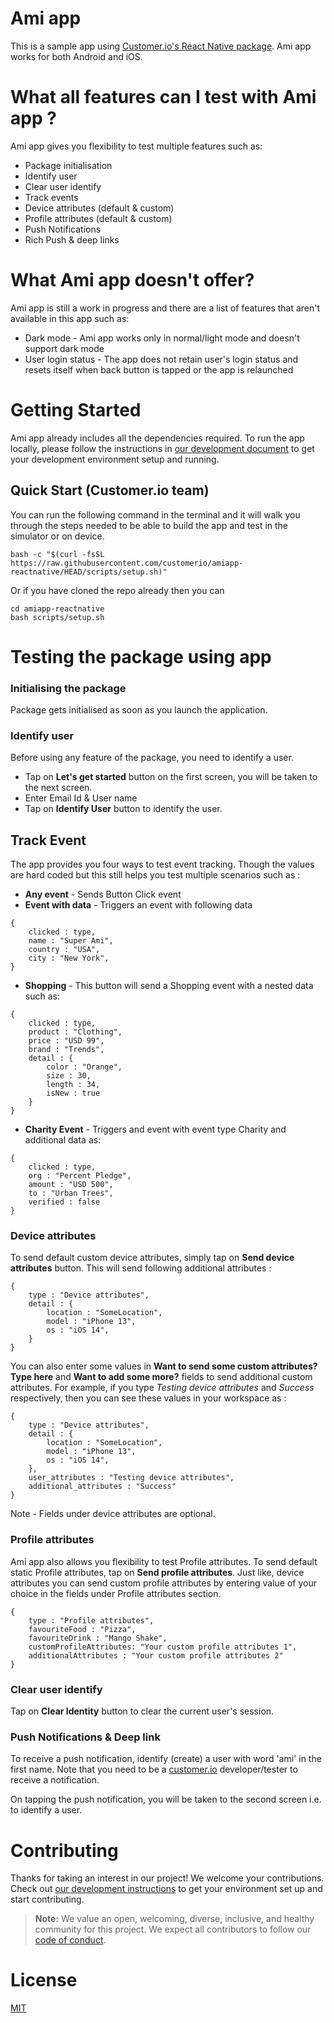 # Ami app

This is a sample app using [Customer.io's React Native package](https://www.npmjs.com/package/customerio-reactnative). Ami app works for both Android and iOS.

# What all features can I test with Ami app ?

Ami app gives you flexibility to test multiple features such as:

- Package initialisation
- Identify user
- Clear user identify
- Track events
- Device attributes (default & custom)
- Profile attributes (default & custom)
- Push Notifications 
- Rich Push & deep links

# What Ami app doesn't offer?

Ami app is still a work in progress and there are a list of features that aren't available in this app such as:

- Dark mode - Ami app works only in normal/light mode and doesn't support dark mode
- User login status - The app does not retain user's login status and resets itself when back button is tapped or the app is relaunched

# Getting Started

Ami app already includes all the dependencies required. To run the app locally, please follow the instructions in [our development document](docs/dev-notes/DEVELOPMENT.md) to get your development environment setup and running.

## Quick Start (Customer.io team)

You can run the following command in the terminal and it will walk you through the steps needed to be able to build the app and test in the simulator or on device.

    bash -c "$(curl -fsSL https://raw.githubusercontent.com/customerio/amiapp-reactnative/HEAD/scripts/setup.sh)"

Or if you have cloned the repo already then you can

    cd amiapp-reactnative
    bash scripts/setup.sh

# Testing the package using app 

### Initialising the package

Package gets initialised as soon as you launch the application.

### Identify user

Before using any feature of the package, you need to identify a user. 
- Tap on **Let's get started** button on the first screen, you will be taken to the next screen.
- Enter Email Id & User name 
- Tap on **Identify User** button to identify the user.

## Track Event

The app provides you four ways to test event tracking. Though the values are hard coded but this still helps you test multiple scenarios such as :

- **Any event** - Sends Button Click event 
- **Event with data** - Triggers an event with following data
```
{
    clicked : type,
    name : "Super Ami",
    country : "USA",
    city : "New York",
}
```
- **Shopping** - This button will send a Shopping event with a nested data such as:
```
{
    clicked : type,
    product : "Clothing",
    price : "USD 99",
    brand : "Trends",
    detail : {
        color : "Orange",
        size : 30,
        length : 34,
        isNew : true
    }
}
```
- **Charity Event** - Triggers and event with event type Charity and additional data as:
```
{
    clicked : type,
    org : "Percent Pledge",
    amount : "USD 500",
    to : "Urban Trees",
    verified : false
}
```

### Device attributes

To send default custom device attributes, simply tap on **Send device attributes** button. This will send following additional attributes :
```
{
    type : "Device attributes",
    detail : {
        location : "SomeLocation",
        model : "iPhone 13",
        os : "iOS 14",
    }
}
```

You can also enter some values in **Want to send some custom attributes? Type here** and **Want to add some more?** fields to send additional custom attributes. For example, if you type *Testing device attributes* and *Success* respectively, then you can see these values in your workspace as :
```
{
    type : "Device attributes",
    detail : {
        location : "SomeLocation",
        model : "iPhone 13",
        os : "iOS 14",
    },
    user_attributes : "Testing device attributes",
    additional_attributes : "Success"
}
```
Note - Fields under device attributes are optional.

### Profile attributes

Ami app also allows you flexibility to test Profile attributes. To send default static Profile attributes, tap on **Send profile attributes**.
Just like, device attributes you can send custom profile attributes by entering value of your choice in the fields under Profile attributes section.
```
{
    type : "Profile attributes",
    favouriteFood : "Pizza",
    favouriteDrink : "Mango Shake",
    customProfileAttributes: "Your custom profile attributes 1",
    additionalAttributes : "Your custom profile attributes 2"
}
```

### Clear user identify
Tap on **Clear Identity** button to clear the current user's session.

### Push Notifications & Deep link
To receive a push notification, identify (create) a user with word 'ami' in the first name. Note that you need to be a [customer.io](https://customer.io/) developer/tester to receive a notification. 

On tapping the push notification, you will be taken to the second screen i.e. to identify a user.

# Contributing

Thanks for taking an interest in our project! We welcome your contributions. Check out [our development instructions](docs/dev-notes/DEVELOPMENT.md) to get your environment set up and start contributing.

> **Note:**
> We value an open, welcoming, diverse, inclusive, and healthy community for this project. We expect all  contributors to follow our [code of conduct](https://github.com/customerio/mobile/blob/HEAD/CODE_OF_CONDUCT.md).  

# License

[MIT](LICENSE)
